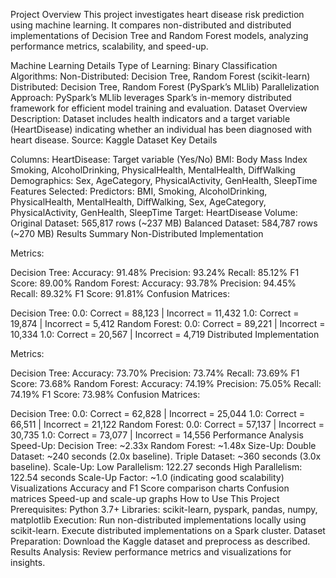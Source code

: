 Project Overview
This project investigates heart disease risk prediction using machine learning. It compares non-distributed and distributed implementations of Decision Tree and Random Forest models, analyzing performance metrics, scalability, and speed-up.

Machine Learning Details
Type of Learning: Binary Classification
Algorithms:
Non-Distributed: Decision Tree, Random Forest (scikit-learn)
Distributed: Decision Tree, Random Forest (PySpark’s MLlib)
Parallelization Approach:
PySpark’s MLlib leverages Spark’s in-memory distributed framework for efficient model training and evaluation.
Dataset Overview
Description:
Dataset includes health indicators and a target variable (HeartDisease) indicating whether an individual has been diagnosed with heart disease.
Source: Kaggle Dataset
Key Details

Columns:
HeartDisease: Target variable (Yes/No)
BMI: Body Mass Index
Smoking, AlcoholDrinking, PhysicalHealth, MentalHealth, DiffWalking
Demographics: Sex, AgeCategory, PhysicalActivity, GenHealth, SleepTime
Features Selected:
Predictors: BMI, Smoking, AlcoholDrinking, PhysicalHealth, MentalHealth, DiffWalking, Sex, AgeCategory, PhysicalActivity, GenHealth, SleepTime
Target: HeartDisease
Volume:
Original Dataset: 565,817 rows (~237 MB)
Balanced Dataset: 584,787 rows (~270 MB)
Results Summary
Non-Distributed Implementation

Metrics:

Decision Tree:
Accuracy: 91.48%
Precision: 93.24%
Recall: 85.12%
F1 Score: 89.00%
Random Forest:
Accuracy: 93.78%
Precision: 94.45%
Recall: 89.32%
F1 Score: 91.81%
Confusion Matrices:

Decision Tree:
0.0: Correct = 88,123 | Incorrect = 11,432
1.0: Correct = 19,874 | Incorrect = 5,412
Random Forest:
0.0: Correct = 89,221 | Incorrect = 10,334
1.0: Correct = 20,567 | Incorrect = 4,719
Distributed Implementation

Metrics:

Decision Tree:
Accuracy: 73.70%
Precision: 73.74%
Recall: 73.69%
F1 Score: 73.68%
Random Forest:
Accuracy: 74.19%
Precision: 75.05%
Recall: 74.19%
F1 Score: 73.98%
Confusion Matrices:

Decision Tree:
0.0: Correct = 62,828 | Incorrect = 25,044
1.0: Correct = 66,511 | Incorrect = 21,122
Random Forest:
0.0: Correct = 57,137 | Incorrect = 30,735
1.0: Correct = 73,077 | Incorrect = 14,556
Performance Analysis
Speed-Up:
Decision Tree: ~2.33x
Random Forest: ~1.48x
Size-Up:
Double Dataset: ~240 seconds (2.0x baseline).
Triple Dataset: ~360 seconds (3.0x baseline).
Scale-Up:
Low Parallelism: 122.27 seconds
High Parallelism: 122.54 seconds
Scale-Up Factor: ~1.0 (indicating good scalability)
Visualizations
Accuracy and F1 Score comparison charts
Confusion matrices
Speed-up and scale-up graphs
How to Use This Project
Prerequisites:
Python 3.7+
Libraries: scikit-learn, pyspark, pandas, numpy, matplotlib
Execution:
Run non-distributed implementations locally using scikit-learn.
Execute distributed implementations on a Spark cluster.
Dataset Preparation:
Download the Kaggle dataset and preprocess as described.
Results Analysis:
Review performance metrics and visualizations for insights.
